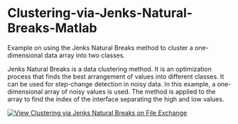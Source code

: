 # Clustering-via-Jenks-Natural-Breaks-Matlab
Example on using the Jenks Natural Breaks method to cluster a one-dimensional data array into two classes.

Jenks Natural Breaks is a data clustering method. It is an optimization process that finds the best arrangement of values into different classes. 
It can be used for step-change detection in noisy data. 
In this example, a one-dimensional array of noisy values is used. The method is applied to the array to find the index of the interface separating the high and low values.

[![View Clustering via Jenks Natural Breaks on File Exchange](https://www.mathworks.com/matlabcentral/images/matlab-file-exchange.svg)](https://www.mathworks.com/matlabcentral/fileexchange/72677-clustering-via-jenks-natural-breaks)
